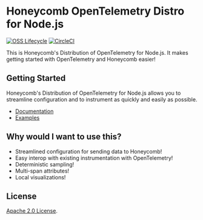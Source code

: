 # Honeycomb OpenTelemetry Distro for Node.js

[![OSS Lifecycle](https://img.shields.io/osslifecycle/honeycombio/honeycomb-opentelemetry-node)](https://github.com/honeycombio/home/blob/main/honeycomb-oss-lifecycle-and-practices.md)
[![CircleCI](https://circleci.com/gh/honeycombio/honeycomb-opentelemetry-node.svg?style=shield)](https://circleci.com/gh/honeycombio/honeycomb-opentelemetry-node)

This is Honeycomb's Distribution of OpenTelemetry for Node.js.
It makes getting started with OpenTelemetry and Honeycomb easier!

## Getting Started

Honeycomb's Distribution of OpenTelemetry for Node.js allows you to streamline configuration and to instrument as quickly and easily as possible.

- [Documentation](https://docs.honeycomb.io/getting-data-in/opentelemetry/node-distro/)
- [Examples](/examples/)

## Why would I want to use this?

- Streamlined configuration for sending data to Honeycomb!
- Easy interop with existing instrumentation with OpenTelemetry!
- Deterministic sampling!
- Multi-span attributes!
- Local visualizations!

## License

[Apache 2.0 License](./LICENSE).
